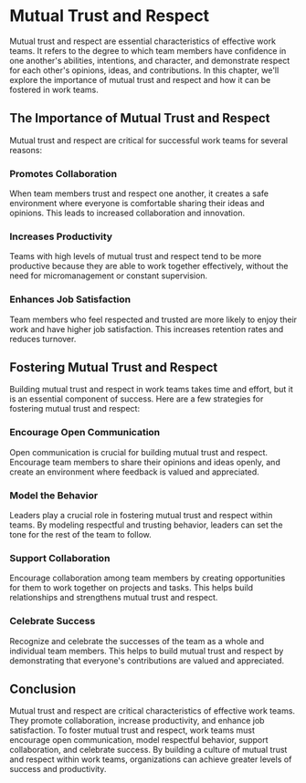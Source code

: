 # Mutual Trust and Respect

Mutual trust and respect are essential characteristics of effective work teams. It refers to the degree to which team members have confidence in one another's abilities, intentions, and character, and demonstrate respect for each other's opinions, ideas, and contributions. In this chapter, we'll explore the importance of mutual trust and respect and how it can be fostered in work teams.

## The Importance of Mutual Trust and Respect

Mutual trust and respect are critical for successful work teams for several reasons:

### Promotes Collaboration

When team members trust and respect one another, it creates a safe environment where everyone is comfortable sharing their ideas and opinions. This leads to increased collaboration and innovation.

### Increases Productivity

Teams with high levels of mutual trust and respect tend to be more productive because they are able to work together effectively, without the need for micromanagement or constant supervision.

### Enhances Job Satisfaction

Team members who feel respected and trusted are more likely to enjoy their work and have higher job satisfaction. This increases retention rates and reduces turnover.

## Fostering Mutual Trust and Respect

Building mutual trust and respect in work teams takes time and effort, but it is an essential component of success. Here are a few strategies for fostering mutual trust and respect:

### Encourage Open Communication

Open communication is crucial for building mutual trust and respect. Encourage team members to share their opinions and ideas openly, and create an environment where feedback is valued and appreciated.

### Model the Behavior

Leaders play a crucial role in fostering mutual trust and respect within teams. By modeling respectful and trusting behavior, leaders can set the tone for the rest of the team to follow.

### Support Collaboration

Encourage collaboration among team members by creating opportunities for them to work together on projects and tasks. This helps build relationships and strengthens mutual trust and respect.

### Celebrate Success

Recognize and celebrate the successes of the team as a whole and individual team members. This helps to build mutual trust and respect by demonstrating that everyone's contributions are valued and appreciated.

## Conclusion

Mutual trust and respect are critical characteristics of effective work teams. They promote collaboration, increase productivity, and enhance job satisfaction. To foster mutual trust and respect, work teams must encourage open communication, model respectful behavior, support collaboration, and celebrate success. By building a culture of mutual trust and respect within work teams, organizations can achieve greater levels of success and productivity.
